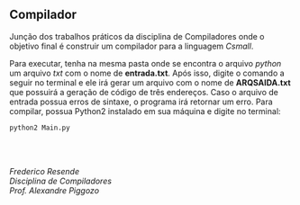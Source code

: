 ## Compilador

Junção dos trabalhos práticos da disciplina de Compiladores onde o objetivo final é construir um compilador para a linguagem *Csmall*.

Para executar, tenha na mesma pasta onde se encontra o arquivo *python* um arquivo *txt* com o nome de **entrada.txt**. Após isso, digite o comando a seguir no terminal e ele irá gerar um arquivo com o nome de **ARQSAIDA.txt** que possuirá a geração de código de três endereços. Caso o arquivo de entrada possua erros de sintaxe, o programa irá retornar um erro. Para compilar, possua Python2 instalado em sua máquina e digite no terminal:
```
python2 Main.py
```

<br><br>

*Frederico Resende*<br/>
*Disciplina de Compiladores*<br/>
*Prof. Alexandre Piggozo*
